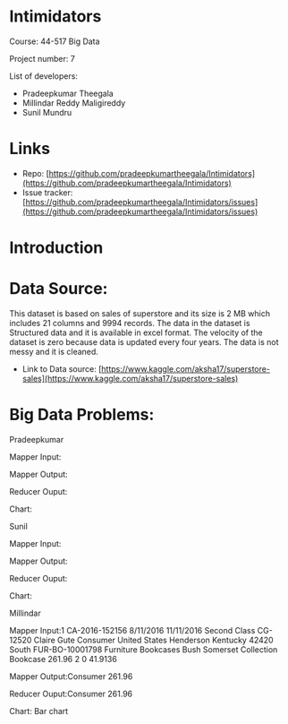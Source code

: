 # Intimidators
Course: 44-517 Big Data

Project number: 7

List of developers:
- Pradeepkumar Theegala
- Millindar Reddy Maligireddy
- Sunil Mundru
# Links
- Repo: [https://github.com/pradeepkumartheegala/Intimidators](https://github.com/pradeepkumartheegala/Intimidators)
- Issue tracker: [https://github.com/pradeepkumartheegala/Intimidators/issues](https://github.com/pradeepkumartheegala/Intimidators/issues)
# Introduction
# Data Source:
This dataset is based on sales of superstore and its size is 2 MB which includes 21 columns and 9994 records. The data in the dataset is Structured data and it is available in excel format. The velocity of the dataset is zero because data is updated every four years. The data is not messy and it is cleaned.
- Link to Data source: [https://www.kaggle.com/aksha17/superstore-sales](https://www.kaggle.com/aksha17/superstore-sales)

# Big Data Problems:
Pradeepkumar

Mapper Input:

Mapper Output:

Reducer Ouput:

Chart:

Sunil

Mapper Input:

Mapper Output:

Reducer Ouput:

Chart:

Millindar

Mapper Input:1	CA-2016-152156	8/11/2016	11/11/2016	Second Class	CG-12520	Claire Gute	Consumer	United States	Henderson	Kentucky	42420	South	FUR-BO-10001798	Furniture	Bookcases	Bush Somerset Collection Bookcase	261.96	2	0	41.9136

Mapper Output:Consumer 261.96

Reducer Ouput:Consumer 261.96

Chart: Bar chart





